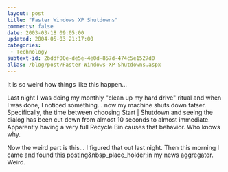 ```yaml
---
layout: post
title: "Faster Windows XP Shutdowns"
comments: false
date: 2003-03-18 09:05:00
updated: 2004-05-03 21:17:00
categories:
 - Technology
subtext-id: 2bddf00e-de5e-4e0d-857d-474c5e1527d0
alias: /blog/post/Faster-Windows-XP-Shutdowns.aspx
---
```



It is so weird how things like this happen...

Last night I was doing my monthly "clean up my hard drive" ritual and when I was done, I noticed something... now my machine shuts down fatser. Specifically, the time between choosing Start | Shutdown and seeing the dialog has been cut down from almost 10 seconds to almost immediate. Apparently having a very full Recycle Bin causes that behavior. Who knows why.

Now the weird part is this... I figured that out last night. Then this morning I came and found [this posting](http://staff.develop.com/candera/weblog/2003/03/17.html#a66)&nbsp_place_holder;in my news aggregator. Weird.
